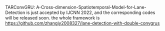 TARConvGRU: A-Cross-dimension-Spatiotemporal-Model-for-Lane-Detection is just accepted by IJCNN 2022, and the corresponding codes will be released soon.
the whole framework is https://github.com/zhangjy2008327/lane-detection-with-double-convgrus
